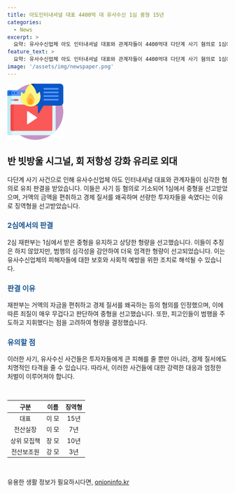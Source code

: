 ```yaml
---
title: 아도인터내셔널 대표 4400억 대 유사수신 1심 중형 15년
categories:
  - News
excerpt: >
  요약: 유사수신업체 아도 인터내셔널 대표와 관계자들이 4400억대 다단계 사기 혐의로 1심에서 중형을 선고받았다. 대표에게는 징역 15년, 전산실장에게는 징역 7년, 상위 모집책에게는 징역 10년이 선고되었고, 수익금 추징은 하지 않았다. 재판부는 피고인들을 통해 선량한 투자자를 속여 경제 질서를 왜곡했다며 비판했으며, 대표에 대해서는 주요 의사결정을 하고 범행을 전반적으로 지휘했다고 밝혔다.
feature_text: >
  요약: 유사수신업체 아도 인터내셔널 대표와 관계자들이 4400억대 다단계 사기 혐의로 1심에서 중형을 선고받았다. 대표에게는 징역 15년, 전산실장에게는 징역 7년, 상위 모집책에게는 징역 10년이 선고되었고, 수익금 추징은 하지 않았다. 재판부는 피고인들을 통해 선량한 투자자를 속여 경제 질서를 왜곡했다며 비판했으며, 대표에 대해서는 주요 의사결정을 하고 범행을 전반적으로 지휘했다고 밝혔다.
image: '/assets/img/newspaper.png'
---
```


<p><img src="/assets/img/news.png" alt="rentncar 속보" /></p>

<h2 data-ke-size="size26">반 빗방울 시그널, 회 저항성 강화 유리로 외대</h2>

<p data-ke-size="size16">다단계 사기 사건으로 인해 유사수신업체 아도 인터내셔널 대표와 관계자들이 심각한 혐의로 유죄 판결을 받았습니다. 이들은 사기 등 혐의로 기소되어 1심에서 중형을 선고받았으며, 거액의 금액을 편취하고 경제 질서를 왜곡하며 선량한 투자자들을 속였다는 이유로 징역형을 선고받았습니다.</p>

<h3><b><span style="color: #1a5490;">2심에서의 판결</span></b></h3>

<p data-ke-size="size16">2심 재판부는 1심에서 받은 중형을 유지하고 상당한 형량을 선고했습니다. 이들이 추징은 하지 않았지만, 범행의 심각성을 감안하여 더욱 엄격한 형량이 선고되었습니다. 이는 유사수신업체의 피해자들에 대한 보호와 사회적 예방을 위한 조치로 해석될 수 있습니다.</p>

<h3><b><span style="color: #1a5490;">판결 이유</span></b></h3>

<p data-ke-size="size16">재판부는 거액의 자금을 편취하고 경제 질서를 왜곡하는 등의 혐의를 인정했으며, 이에 따른 죄질이 매우 무겁다고 판단하여 중형을 선고했습니다. 또한, 피고인들이 범행을 주도하고 지휘했다는 점을 고려하여 형량을 결정했습니다. </p>

<h3><b><span style="color: #1a5490;">유의할 점</span></b></h3>

<p data-ke-size="size16">이러한 사기, 유사수신 사건들은 투자자들에게 큰 피해를 줄 뿐만 아니라, 경제 질서에도 치명적인 타격을 줄 수 있습니다. 따라서, 이러한 사건들에 대한 강력한 대응과 엄정한 처벌이 이루어져야 합니다.</p>

<p data-ke-size="size16">&nbsp;</p>

<table>
    <thead>
        <tr>
            <th style="text-align: center;">구분</th>
            <th style="text-align: center;">이름</th>
            <th style="text-align: center;">징역형</th>
        </tr>
    </thead>
    <tbody>
        <tr>
            <td style="text-align: center;">대표</td>
            <td style="text-align: center;">이 모</td>
            <td style="text-align: center;">15년</td>
        </tr>
        <tr>
            <td style="text-align: center;">전산실장</td>
            <td style="text-align: center;">이 모</td>
            <td style="text-align: center;">7년</td>
        </tr>
        <tr>
            <td style="text-align: center;">상위 모집책</td>
            <td style="text-align: center;">장 모</td>
            <td style="text-align: center;">10년</td>
        </tr>
        <tr>
            <td style="text-align: center;">전산보조원</td>
            <td style="text-align: center;">강 모</td>
            <td style="text-align: center;">3년</td>
        </tr>
    </tbody>
</table>

<p data-ke-size="size16">&nbsp;</p>
유용한 생활 정보가 필요하시다면, <a href="https://onioninfo.kr" rel="dofollow">onioninfo.kr</a>


